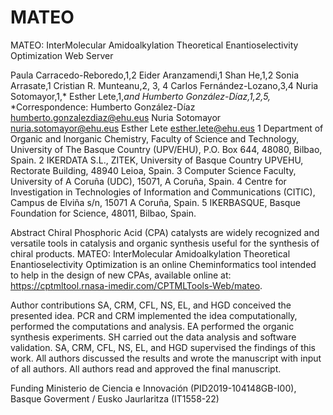 # MATEO
MATEO: InterMolecular Amidoalkylation Theoretical Enantioselectivity Optimization Web Server

Paula Carracedo-Reboredo,1,2 Eider Aranzamendi,1 Shan He,1,2 Sonia Arrasate,1 
Cristian R. Munteanu,2, 3, 4  Carlos Fernández-Lozano,3,4 Nuria Sotomayor,1,*
Esther Lete,1,*and Humberto González-Díaz,1,2,5,*
*Correspondence:
Humberto González-Díaz 
humberto.gonzalezdiaz@ehu.eus 
Nuria Sotomayor
nuria.sotomayor@ehu.eus 
Esther Lete
esther.lete@ehu.eus 
1 Department of Organic and Inorganic Chemistry, Faculty of Science and Technology, University of The Basque Country (UPV/EHU), P.O. Box 644, 48080, Bilbao, Spain. 
2 IKERDATA S.L., ZITEK, University of Basque Country UPVEHU, Rectorate Building, 48940 Leioa, Spain. 
3 Computer Science Faculty, University of A Coruña (UDC), 15071, A Coruña, Spain.
4 Centre for Investigation in Technologies of Information and Communications (CITIC), Campus de Elviña s/n, 15071 A Coruña, Spain. 
5 IKERBASQUE, Basque Foundation for Science, 48011, Bilbao, Spain.

Abstract
Chiral Phosphoric Acid (CPA) catalysts are widely recognized and versatile tools in catalysis and organic synthesis useful for the synthesis of chiral products. MATEO: InterMolecular Amidoalkylation Theoretical Enantioselectivity Optimization is an online Cheminformatics tool intended to help in the design of new CPAs, available online at: https://cptmltool.rnasa-imedir.com/CPTMLTools-Web/mateo. 

Author contributions
SA, CRM, CFL, NS, EL, and HGD conceived the presented idea. PCR and CRM implemented the idea computationally, performed the computations and analysis. EA performed the organic synthesis experiments. SH carried out the data analysis and software validation. SA, CRM, CFL, NS, EL, and HGD supervised the findings of this work. All authors discussed the results and wrote the manuscript with input of all authors. All authors read and approved the final manuscript.

Funding 
Ministerio de Ciencia e Innovación (PID2019-104148GB-I00), Basque Goverment / Eusko Jaurlaritza (IT1558-22)
